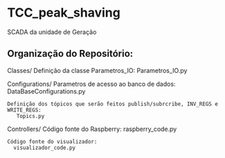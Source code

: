 # TCC_peak_shaving
SCADA da unidade de Geração


Organização do Repositório:
--------------------------------------------------------------------------------------------
  Classes/
    Definição da classe Parametros_IO:
       Parametros_IO.py
  
  Configurations/
    Parametros de acesso ao banco de dados:
       DataBaseConfigurations.py

    Definição dos tópicos que serão feitos publish/subrcribe, INV_REGS e WRITE_REGS:
       Topics.py

  Controllers/
    Código fonte do Raspberry:
      raspberry_code.py
  
    Código fonte do visualizador:
      visualizador_code.py

